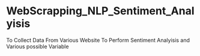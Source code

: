 # WebScrapping_NLP_Sentiment_Analyisis
To Collect Data From Various Website To Perform Sentiment Analyisis and Various possible Variable
